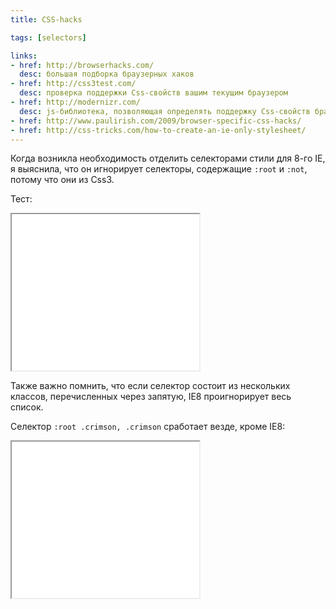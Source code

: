 ```yaml
---
title: CSS-hacks

tags: [selectors]

links:
- href: http://browserhacks.com/
  desc: большая подборка браузерных хаков
- href: http://css3test.com/
  desc: проверка поддержки Css-свойств вашим текущим браузером
- href: http://modernizr.com/
  desc: js-библиотека, позволяющая определять поддержку Css-свойств браузером пользователя
- href: http://www.paulirish.com/2009/browser-specific-css-hacks/
- href: http://css-tricks.com/how-to-create-an-ie-only-stylesheet/
---
```


Когда возникла необходимость отделить селекторами стили для 8-го IE, я выяснила, что он игнорирует селекторы, содержащие <code>:root</code> и <code>:not</code>, потому что они из Css3.<!--more-->

Тест:

<iframe class="live-snippet" style="height: 250px" src="../assets/demo/css-hacks/demo_1.html?css"></iframe>

Также важно помнить, что если селектор состоит из нескольких классов, перечисленных через запятую, IE8 проигнорирует весь список.

Селектор <code>:root .crimson, .crimson</code> сработает везде, кроме IE8:

<iframe class="live-snippet" style="height: 250px" src="../assets/demo/css-hacks/demo_2.html?css"></iframe>
